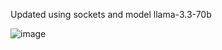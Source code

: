Updated using sockets and model llama-3.3-70b

![image](https://github.com/user-attachments/assets/7934dff8-67fc-46b4-afc8-41cd9ab10009)
